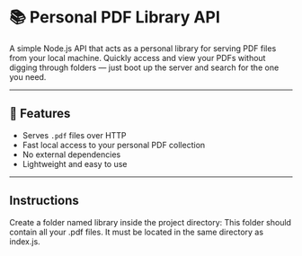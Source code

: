 
# 📚 Personal PDF Library API

A simple Node.js API that acts as a personal library for serving PDF files from your local machine. Quickly access and view your PDFs without digging through folders — just boot up the server and search for the one you need.

---

## 🔧 Features

- Serves `.pdf` files over HTTP
- Fast local access to your personal PDF collection
- No external dependencies
- Lightweight and easy to use

---

## Instructions

Create a folder named library inside the project directory:
This folder should contain all your .pdf files.
It must be located in the same directory as index.js.
